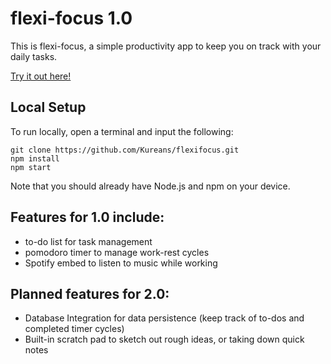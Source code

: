 # flexi-focus 1.0

This is flexi-focus, a simple productivity app to keep you on track with your daily tasks.

[Try it out here!](https://flexifocus.vercel.app/)

## Local Setup

To run locally, open a terminal and input the following:
```
git clone https://github.com/Kureans/flexifocus.git
npm install
npm start
```
Note that you should already have Node.js and npm on your device.

## Features for 1.0 include:
 - to-do list for task management 
 - pomodoro timer to manage work-rest cycles
 - Spotify embed to listen to music while working

## Planned features for 2.0:
 - Database Integration for data persistence (keep track of to-dos and completed timer cycles)
 - Built-in scratch pad to sketch out rough ideas, or taking down quick notes



